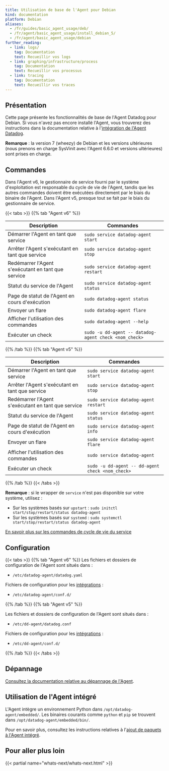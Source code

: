 ```yaml
---
title: Utilisation de base de l'Agent pour Debian
kind: documentation
platform: Debian
aliases:
  - /fr/guides/basic_agent_usage/deb/
  - /fr/agent/basic_agent_usage/install_debian_5/
  - /fr/agent/basic_agent_usage/debian
further_reading:
  - link: logs/
    tag: Documentation
    text: Recueillir vos logs
  - link: graphing/infrastructure/process
    tag: Documentation
    text: Recueillir vos processus
  - link: tracing
    tag: Documentation
    text: Recueillir vos traces
---
```

## Présentation

Cette page présente les fonctionnalités de base de l'Agent Datadog pour Debian. Si vous n'avez pas encore installé l'Agent, vous trouverez des instructions dans la documentation relative à l'[intégration de l'Agent Datadog][1].

**Remarque** : la version 7 (wheezy) de Debian et les versions ultérieures (nous prenons en charge SysVinit avec l'Agent 6.6.0 et versions ultérieures) sont prises en charge.

## Commandes

Dans l'Agent v6, le gestionnaire de service fourni par le système d'exploitation est responsable du cycle de vie de l'Agent, tandis que les autres commandes doivent être exécutées directement par le biais du binaire de l'Agent. Dans l'Agent v5, presque tout se fait par le biais du gestionnaire de service.

{{< tabs >}}
{{% tab "Agent v6" %}}

| Description                        | Commandes                                                |
| --------------------               | --------------------                                   |
| Démarrer l'Agent en tant que service           | `sudo service datadog-agent start`                     |
| Arrêter l'Agent s'exécutant en tant que service    | `sudo service datadog-agent stop`                      |
| Redémarrer l'Agent s'exécutant en tant que service | `sudo service datadog-agent restart`                   |
| Statut du service de l'Agent            | `sudo service datadog-agent status`                    |
| Page de statut de l'Agent en cours d'exécution       | `sudo datadog-agent status`                            |
| Envoyer un flare                         | `sudo datadog-agent flare`                             |
| Afficher l'utilisation des commandes              | `sudo datadog-agent --help`                            |
| Exécuter un check                        | `sudo -u dd-agent -- datadog-agent check <nom_check>` |

{{% /tab %}}
{{% tab "Agent v5" %}}

| Description                        | Commandes                                           |
| --------------------               | --------------------                              |
| Démarrer l'Agent en tant que service           | `sudo service datadog-agent start`                |
| Arrêter l'Agent s'exécutant en tant que service    | `sudo service datadog-agent stop`                 |
| Redémarrer l'Agent s'exécutant en tant que service | `sudo service datadog-agent restart`              |
| Statut du service de l'Agent            | `sudo service datadog-agent status`               |
| Page de statut de l'Agent en cours d'exécution       | `sudo service datadog-agent info`                 |
| Envoyer un flare                         | `sudo service datadog-agent flare`                |
| Afficher l'utilisation des commandes              | `sudo service datadog-agent`                      |
| Exécuter un check                        | `sudo -u dd-agent -- dd-agent check <nom_check>` |

{{% /tab %}}
{{< /tabs >}}

**Remarque** : si le wrapper de `service` n'est pas disponible sur votre système, utilisez :

* Sur les systèmes basés sur `upstart` : `sudo initctl start/stop/restart/status datadog-agent`
* Sur les systèmes basés sur `systemd` : `sudo systemctl start/stop/restart/status datadog-agent`

[En savoir plus sur les commandes de cycle de vie du service][2]

## Configuration

{{< tabs >}}
{{% tab "Agent v6" %}}
Les fichiers et dossiers de configuration de l'Agent sont situés dans :

* `/etc/datadog-agent/datadog.yaml`

Fichiers de configuration pour les [intégrations][1] :

* `/etc/datadog-agent/conf.d/`


[1]: /fr/integrations
{{% /tab %}}
{{% tab "Agent v5" %}}

Les fichiers et dossiers de configuration de l'Agent sont situés dans :

* `/etc/dd-agent/datadog.conf`

Fichiers de configuration pour les [intégrations][1] :

* `/etc/dd-agent/conf.d/`


[1]: /fr/integrations
{{% /tab %}}
{{< /tabs >}}

## Dépannage

[Consultez la documentation relative au dépannage de l'Agent][3].

## Utilisation de l'Agent intégré

L'Agent intègre un environnement Python dans `/opt/datadog-agent/embedded/`. Les binaires courants comme `python` et `pip` se trouvent dans `/opt/datadog-agent/embedded/bin/`.

Pour en savoir plus, consultez les instructions relatives à l'[ajout de paquets à l'Agent intégré][4].

## Pour aller plus loin

{{< partial name="whats-next/whats-next.html" >}}

[1]: https://app.datadoghq.com/account/settings#agent/debian
[2]: /agent/faq/agent-v6-changes/?tab=linux#service-lifecycle-commands
[3]: /fr/agent/troubleshooting
[4]: /fr/developers/guide/custom-python-package
